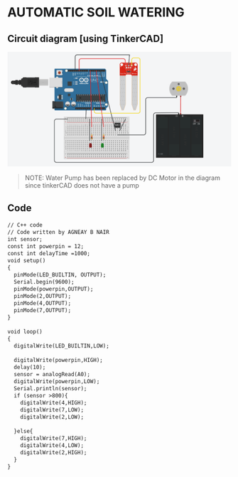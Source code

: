 # AUTOMATIC SOIL WATERING

## Circuit diagram [using TinkerCAD]
![](https://github.com/agneay/Arduino_Projects/blob/main/automatic%20soil%20watering/IRRIGATION.png)

> NOTE: Water Pump has been replaced by DC Motor in the diagram since tinkerCAD does not have a pump

## Code

```
// C++ code
// Code written by AGNEAY B NAIR
int sensor;
const int powerpin = 12;
const int delayTime =1000;
void setup()
{
  pinMode(LED_BUILTIN, OUTPUT);
  Serial.begin(9600);
  pinMode(powerpin,OUTPUT);
  pinMode(2,OUTPUT);
  pinMode(4,OUTPUT);
  pinMode(7,OUTPUT);
}

void loop()
{
  digitalWrite(LED_BUILTIN,LOW);
  
  digitalWrite(powerpin,HIGH);
  delay(10);
  sensor = analogRead(A0);
  digitalWrite(powerpin,LOW);
  Serial.println(sensor);
  if (sensor >800){
    digitalWrite(4,HIGH);
    digitalWrite(7,LOW);
    digitalWrite(2,LOW);
    
  }else{
    digitalWrite(7,HIGH);
    digitalWrite(4,LOW);
    digitalWrite(2,HIGH);
  }
}

```
